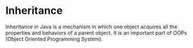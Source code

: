 # Inheritance

Inheritance in Java is a mechanism in which one object acquires all the properties and behaviors of a parent object. It is an important part of OOPs (Object Oriented Programming System).